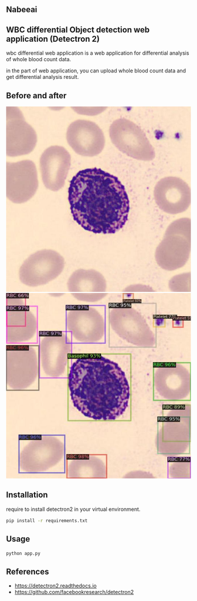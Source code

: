 ## Nabeeai

## WBC differential Object detection web application (Detectron 2)

wbc differential web application is a web application for differential analysis of whole blood count data.

in the part of web application, you can upload whole blood count data and get differential analysis result.


## Before and after

![before](https://github.com/jaehakimm/Differential-Count-WBC-/blob/main/static/uploads/BA_38489_jpg.rf.2109095ae8a9b94586cf55a6e8e8c5e5.jpg)
![after](https://github.com/jaehakimm/Differential-Count-WBC-/blob/main/static/uploads/predicted_BA_38489_jpg.rf.2109095ae8a9b94586cf55a6e8e8c5e5.jpg)

## Installation

require to install detectron2 in your virtual environment.

```bash
pip install -r requirements.txt
```

## Usage

```bash
python app.py
```

## References

- https://detectron2.readthedocs.io
- https://github.com/facebookresearch/detectron2

